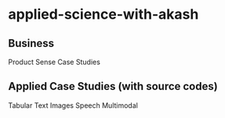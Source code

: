 # applied-science-with-akash

## Business
Product Sense
Case Studies

## Applied Case Studies (with source codes)
Tabular
Text
Images
Speech
Multimodal
